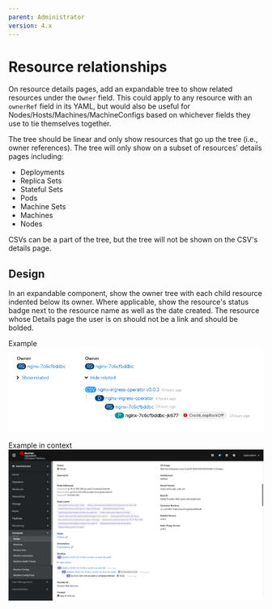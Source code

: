 ```yaml
---
parent: Administrator
version: 4.x
---
```


# Resource relationships

On resource details pages, add an expandable tree to show related resources under the `Owner` field. This could apply to any resource with an `ownerRef` field in its YAML, but would also be useful for Nodes/Hosts/Machines/MachineConfigs based on whichever fields they use to tie themselves together.

The tree should be linear and only show resources that go up the tree (i.e., owner references). The tree will only show on a subset of resources’ details pages including:
* Deployments
* Replica Sets
* Stateful Sets
* Pods
* Machine Sets
* Machines
* Nodes

CSVs can be a part of the tree, but the tree will not be shown on the CSV's details page.

## Design

In an expandable component, show the owner tree with each child resource indented below its owner. Where applicable, show the resource's status badge next to the resource name as well as the date created. The resource whose Details page the user is on should not be a link and should be bolded.

Example
![one](img/example1.png)

Example in context
![two](img/example2.png)
